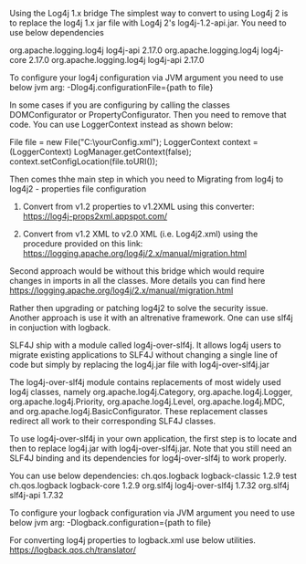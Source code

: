 Using the Log4j 1.x bridge
The simplest way to convert to using Log4j 2 is to replace the log4j 1.x jar file with Log4j 2's log4j-1.2-api.jar. You need to use below dependencies
 
<dependencies>
  <dependency>
    <groupId>org.apache.logging.log4j</groupId>
    <artifactId>log4j-api</artifactId>
    <version>2.17.0</version>
  </dependency>
  <dependency>
    <groupId>org.apache.logging.log4j</groupId>
    <artifactId>log4j-core</artifactId>
    <version>2.17.0</version>
  </dependency>
  <dependency>
    <groupId>org.apache.logging.log4j</groupId>
    <artifactId>log4j-api</artifactId>
    <version>2.17.0</version>
  </dependency>
</dependencies>

To configure your log4j configuration via JVM argument you need to use below jvm arg:
-Dlog4j.configurationFile={path to file}

In some cases if you are configuring by calling the classes DOMConfigurator or PropertyConfigurator. Then you need to remove that code.
You can use LoggerContext instead as shown below:

File file = new File("C:\\yourConfig.xml");
LoggerContext context = (LoggerContext) LogManager.getContext(false);
context.setConfigLocation(file.toURI());

Then comes thhe main step in which you need to Migrating from log4j to log4j2 - properties file configuration

1) Convert from v1.2 properties to v1.2XML using this converter: https://log4j-props2xml.appspot.com/

2) Convert from v1.2 XML to v2.0 XML (i.e. Log4j2.xml) using the procedure provided on this link: https://logging.apache.org/log4j/2.x/manual/migration.html

Second approach would be without this bridge which would require changes in imports in all the classes. More details you can find here https://logging.apache.org/log4j/2.x/manual/migration.html


Rather then upgrading or patching log4j2 to solve the security issue. Another approach is use it with an altrenative framework.
One can use slf4j in conjuction with logback.

SLF4J ship with a module called log4j-over-slf4j. It allows log4j users to migrate existing applications to SLF4J without changing a single line of code but simply by replacing the log4j.jar file with log4j-over-slf4j.jar


The log4j-over-slf4j module contains replacements of most widely used log4j classes, namely org.apache.log4j.Category, org.apache.log4j.Logger, org.apache.log4j.Priority, org.apache.log4j.Level, org.apache.log4j.MDC, and org.apache.log4j.BasicConfigurator. These replacement classes redirect all work to their corresponding SLF4J classes.

To use log4j-over-slf4j in your own application, the first step is to locate and then to replace log4j.jar with log4j-over-slf4j.jar. Note that you still need an SLF4J binding and its dependencies for log4j-over-slf4j to work properly.

You can use below dependencies:
<dependencies>
<dependency>
    <groupId>ch.qos.logback</groupId>
    <artifactId>logback-classic</artifactId>
    <version>1.2.9</version>
    <scope>test</scope>
</dependency>
<dependency>
    <groupId>ch.qos.logback</groupId>
    <artifactId>logback-core</artifactId>
    <version>1.2.9</version>
</dependency>
<dependency>
    <groupId>org.slf4j</groupId>
    <artifactId>log4j-over-slf4j</artifactId>
    <version>1.7.32</version>
</dependency>
<dependency>
    <groupId>org.slf4j</groupId>
    <artifactId>slf4j-api</artifactId>
    <version>1.7.32</version>
</dependency>
</dependencies>

To configure your logback configuration via JVM argument you need to use below jvm arg:
-Dlogback.configuration={path to file}

For converting log4j properties to logback.xml use below utilities.
https://logback.qos.ch/translator/
